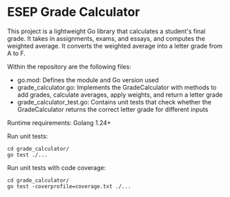# ESEP Grade Calculator

This project is a lightweight Go library that calculates a student's final grade. It takes in assignments, exams, and essays, and computes the weighted average. It converts the weighted average into a letter grade from A to F.

Within the repository are the following files:
- go.mod: Defines the module and Go version used
- grade_calculator.go: Implements the GradeCalculator with methods to add grades, calculate averages, apply weights, and return a letter grade
- grade_calculator_test.go: Contains unit tests that check whether the GradeCalculator returns the correct letter grade for different inputs

Runtime requirements:
Golang 1.24+

Run unit tests:
```
cd grade_calculator/
go test ./...
```

Run unit tests with code coverage:
```
cd grade_calculator/
go test -coverprofile=coverage.txt ./...
```

